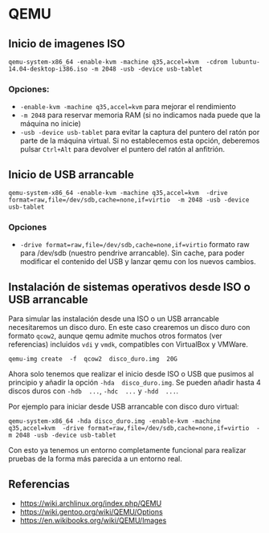 # QEMU

## Inicio de imagenes ISO

```
qemu-system-x86_64 -enable-kvm -machine q35,accel=kvm  -cdrom lubuntu-14.04-desktop-i386.iso -m 2048 -usb -device usb-tablet
```

### Opciones:

- `-enable-kvm -machine q35,accel=kvm`  para mejorar el rendimiento
- `-m 2048`  para reservar memoria RAM (si no indicamos nada puede que la máquina no inicie)
- `-usb -device usb-tablet` para evitar la captura del puntero del ratón por parte de la máquina virtual. Si no establecemos esta opción, deberemos pulsar `Ctrl+Alt` para devolver el puntero del ratón al anfitrión.


## Inicio de USB arrancable

```
qemu-system-x86_64 -enable-kvm -machine q35,accel=kvm  -drive format=raw,file=/dev/sdb,cache=none,if=virtio  -m 2048 -usb -device usb-tablet
```

### Opciones

- `-drive format=raw,file=/dev/sdb,cache=none,if=virtio` formato raw para /dev/sdb (nuestro pendrive arrancable). Sin cache, para poder modificar el contenido del USB y lanzar qemu con los nuevos cambios.


## Instalación de sistemas operativos desde ISO o USB arrancable

Para simular las instalación desde una ISO o un USB arrancable necesitaremos un disco duro. En este caso crearemos un disco duro con formato `qcow2`, aunque qemu admite muchos otros formatos (ver referencias) incluidos `vdi` y `vmdk`, compatibles con VirtualBox y VMWare.

```
qemu-img create  -f  qcow2  disco_duro.img  20G
```

Ahora solo tenemos que realizar el inicio desde ISO o USB que pusimos al principio y añadir la opción `-hda  disco_duro.img`. Se pueden añadir hasta 4 discos duros con `-hdb  ...`, `-hdc  ...` y `-hdd  ...`.

Por ejemplo para iniciar desde USB arrancable con disco duro virtual:

```
qemu-system-x86_64 -hda disco_duro.img -enable-kvm -machine q35,accel=kvm  -drive format=raw,file=/dev/sdb,cache=none,if=virtio  -m 2048 -usb -device usb-tablet
```

Con esto ya tenemos un entorno completamente funcional para realizar pruebas de la forma más parecida a un entorno real.


## Referencias 

- https://wiki.archlinux.org/index.php/QEMU
- https://wiki.gentoo.org/wiki/QEMU/Options
- https://en.wikibooks.org/wiki/QEMU/Images


